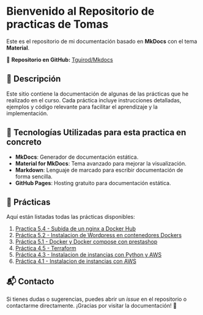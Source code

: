 # Bienvenido al Repositorio de practicas de Tomas

Este es el repositorio de mi documentación basado en **MkDocs** con el tema **Material**.

📌 **Repositorio en GitHub:** [Tguirod/Mkdocs](https://github.com/Tguirod/Mkdocs)

## 📖 Descripción
Este sitio contiene la documentación de algunas de las prácticas que he realizado en el curso. Cada práctica incluye instrucciones detalladas, ejemplos y código relevante para facilitar el aprendizaje y la implementación.

## 🚀 Tecnologías Utilizadas para esta practica en concreto
- **MkDocs**: Generador de documentación estática.
- **Material for MkDocs**: Tema avanzado para mejorar la visualización.
- **Markdown**: Lenguaje de marcado para escribir documentación de forma sencilla.
- **GitHub Pages**: Hosting gratuito para documentación estática.

## 📖 Prácticas
Aquí están listadas todas las prácticas disponibles:

1. [Practica 5.4 - Subida de un nginx a Docker Hub](docs/practica1.md)
2. [Práctica 5.2 - Instalacion de Wordpress en contenedores Dockers](docs/practica2.md)
3. [Práctica 5.1 - Docker y Docker compose con prestashop](docs/practica3.md)
4. [Práctica 4.5 - Terraform](docs/practica4.md)
5. [Práctica 4.3 - Instalacion de instancias con Python y AWS](docs/practica5.md)
6. [Práctica 4.1 - Instalacion de instancias con AWS](docs/practica6.md)

## 📬 Contacto
Si tienes dudas o sugerencias, puedes abrir un *issue* en el repositorio o contactarme directamente. ¡Gracias por visitar la documentación! 🚀
